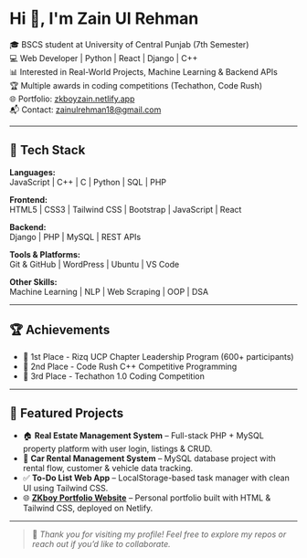 # Hi 👋, I'm Zain Ul Rehman

🎓 BSCS student at University of Central Punjab (7th Semester)  
💻 Web Developer | Python | React | Django | C++  
📊 Interested in Real-World Projects, Machine Learning & Backend APIs  
🏆 Multiple awards in coding competitions (Techathon, Code Rush)  
🌐 Portfolio: [zkboyzain.netlify.app](https://zkboyzain.netlify.app)  
📬 Contact: [zainulrehman18@gmail.com](mailto:zainulrehman18@gmail.com)

---

## 🔧 Tech Stack

**Languages:**  
JavaScript | C++ | C | Python | SQL | PHP  

**Frontend:**  
HTML5 | CSS3 | Tailwind CSS | Bootstrap | JavaScript | React  

**Backend:**  
Django | PHP | MySQL | REST APIs  

**Tools & Platforms:**  
Git & GitHub | WordPress | Ubuntu | VS Code  

**Other Skills:**  
Machine Learning | NLP | Web Scraping | OOP | DSA  

---

## 🏆 Achievements

- 🥇 1st Place - Rizq UCP Chapter Leadership Program (600+ participants)  
- 🥈 2nd Place - Code Rush C++ Competitive Programming  
- 🥉 3rd Place - Techathon 1.0 Coding Competition  

---

## 📁 Featured Projects

- 🏠 **Real Estate Management System** – Full-stack PHP + MySQL property platform with user login, listings & CRUD.
- 🚗 **Car Rental Management System** – MySQL database project with rental flow, customer & vehicle data tracking.
- ✅ **To-Do List Web App** – LocalStorage-based task manager with clean UI using Tailwind CSS.
- 🌐 **[ZKboy Portfolio Website](https://zkboyzain.netlify.app)** – Personal portfolio built with HTML & Tailwind CSS, deployed on Netlify.

---

> 📌 *Thank you for visiting my profile! Feel free to explore my repos or reach out if you’d like to collaborate.*

